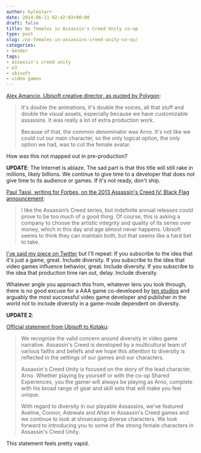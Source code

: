 ```yaml
---
author: kylestarr
date: 2014-06-11 02:42:03+00:00
draft: false
title: No females in Assassin's Creed Unity co-op
type: post
slug: /no-females-in-assassins-creed-unity-co-op/
categories:
- Gender
tags:
- assassin's creed unity
- e3
- ubisoft
- video games
---
```


[Alex Amancio, Ubisoft creative director, as quoted by Polygon](http://www.polygon.com/e3-2014/2014/6/10/5798592/assassins-creed-unity-female-assassins):

> It's double the animations, it's double the voices, all that stuff and double the visual assets, especially because we have customizable assassins. It was really a lot of extra production work.
>
> Because of that, the common denominator was Arno. It's not like we could cut our main character, so the only logical option, the only option we had, was to cut the female avatar.

How was this not mapped out in pre-production?

**UPDATE**: The Internet is ablaze. The sad part is that this title will still rake in millions, likely billions. We continue to give time to a developer that does not give time to its audience or games. If it's not ready, don't ship.

[Paul Tassi, writing for Forbes, on the 2013 Assassin's Creed IV: Black Flag announcement](http://www.forbes.com/sites/insertcoin/2013/04/02/assassins-creed-series-will-be-annual-until-we-beg-them-to-stop/):

> I like the Assassin’s Creed series, but indefinite annual releases could prove to be too much of a good thing.  Of course, this is asking a company to choose the artistic integrity and quality of its series over money, which in this day and age almost never happens. Ubisoft seems to think they can maintain both, but that seems like a hard bet to take.

[I've said my piece on Twitter](https://twitter.com/_kylestarr/status/476580026347843585) but I'll repeat: If you subscribe to the idea that it's just a game, great. Include diversity. If you subscribe to the idea that video games influence behavior, great. Include diversity. If you subscribe to the idea that production time ran out, delay. Include diversity.

Whatever angle you approach this from, whatever lens you look through, there is no good excuse for a AAA game co-developed by [ten studios](http://www.polygon.com/2014/5/15/5721832/assassins-creed-unity-developers-10-ubisoft-studios) and arguably the most successful video game developer and publisher in the world not to include diversity in a game-mode dependent on diversity.

**UPDATE 2**:

[Official statement from Ubisoft to Kotaku](http://kotaku.com/ubisoft-responds-to-assassins-creed-female-character-co-1589413130):

> We recognize the valid concern around diversity in video game narrative. Assassin's Creed is developed by a multicultural team of various faiths and beliefs and we hope this attention to diversity is reflected in the settings of our games and our characters.
>
> Assassin's Creed Unity is focused on the story of the lead character, Arno. Whether playing by yourself or with the co-op Shared Experiences, you the gamer will always be playing as Arno, complete with his broad range of gear and skill sets that will make you feel unique.
>
> With regard to diversity in our playable Assassins, we've featured Aveline, Connor, Adewale and Altair in Assassin's Creed games and we continue to look at showcasing diverse characters. We look forward to introducing you to some of the strong female characters in Assassin's Creed Unity.

This statement feels pretty vapid.
